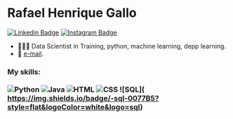 # Rafael Henrique Gallo

[![Linkedin Badge](https://img.shields.io/badge/-LinkedIn-blue?style=flat&logo=LinkedIn&logoColor=white)](https://www.linkedin.com/in/rafael-gallo-986a73150/)
[![Instagram Badge](https://img.shields.io/badge/-Instagram-C13584?style=flat&logo=Instagram&logoColor=white)](https://www.instagram.com/gallorafael_/)


- 👨🏻‍💻 Data Scientist in Training, python, machine learning, depp learning.
- 📩 [e-mail](mailto:rafaelhenriquegallo@gmail.com).


### My skills: <br/> <br/> ![Python](https://img.shields.io/badge/-Python-0077B5?style=flat&logoColor=white&logo=python)  ![Java](https://img.shields.io/badge/-Java-ff961f?style=flat&logoColor=white&logo=java) ![HTML](https://img.shields.io/badge/-HTML-ff0d00?style=flat&logoColor=white&logo=html5) ![CSS](https://img.shields.io/badge/-CSS-196eff?style=flat&logoColor=white&logo=css3) ![SQL](<br/> https://img.shields.io/badge/-sql-0077B5?style=flat&logoColor=white&logo=sql) 
